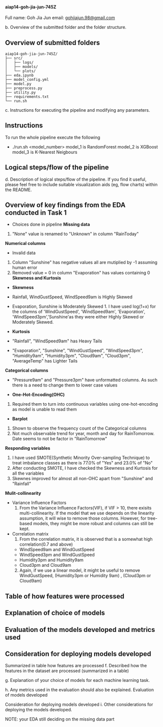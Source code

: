 #### aiap14-goh-jia-jun-745Z
Full name: Goh Jia Jun
email: gohjiajun.98@gmail.com

b. Overview of the submitted folder and the folder structure.
## Overview of submitted folders
```
aiap14-goh-jia-jun-745Z/
├── src/
│   ├── logs/
│   ├── models/
│   └── plots/
├── eda.ipynb 
├── model_config.yml
├── model.py
├── preprocess.py
├── utility.py
├── requirements.txt
└── run.sh
```

c. Instructions for executing the pipeline and modifying any parameters.
## Instructions
To run the whole pipeline execute the following
- ./run.sh <model_number>
model_1 is RandomForest
model_2 is XGBoost
model_3 is K-Nearest Neigbours

## Logical steps/flow of the pipeline 
<Insert flowchart picture for pipeline>
d. Description of logical steps/flow of the pipeline. If you find it useful, please feel free to include suitable visualization aids (eg, flow charts) within the README.

## Overview of key findings from the EDA conducted in Task 1
- Choices done in pipeline
**Missing data**
 1. "None" value is renamed to "Unknown" in column "RainToday"

**Numerical columns**
   -  Invalid data
   1. Column "Sunshine" has negative values all are mutiplied by -1 assuming human error
   2. Removed value = 0 in column "Evaporation" has values containing 0
**Skewness and Kurtosis**
   - <b>Skewness</b>
   - Rainfall, WindGustSpeed, WindSpeed9am is Highly Skewed
   - Evaporation, Sunshine is Moderately Skewed
    1. I have used log(1+x) for the columns of 'WindGustSpeed', 'WindSpeed9am', 'Evaporation', 'WindSpeed3pm','Sunshine'as they were either Highly Skewed or Moderately Skewed.

   - <b>Kurtosis</b>
   - "Rainfall", "WindSpeed9am" has Heavy Tails
   - "Evaporation", "Sunshine", "WindGustSpeed", "WindSpeed3pm", "Humidity9am", "Humidity3pm", "Cloud9am", "Cloud3pm", "AverageTemp" has Lighter Tails
      
**Categorical columns** 
   - "Pressure9am" and "Pressure3pm" have unformatted columns. As such there is a need to change them to lower case values

   - <b>One-Hot-Encoding(OHC)</b>
   1. Required them to turn into continuous variables using one-hot-encoding as model is unable to read them

   - <b>Barplot</b>
   1. Shown to observe the frequency count of the Categorical columns
   2. Not much observable trend for year, month and day for RainTomorrow. Date seems to not be factor in "RainTomorrow"

**Responding variables**
   1. I have used SMOTE(Synthetic Minority Over-sampling Technique) to treat imbalance classes as there is 77.0% of "Yes" and 23.0% of "No"
   2. After conducting SMOTE, I have checked the Skewness and Kurtosis for all the variables
   3. Skewnes improved for almost all non-OHC apart from "Sunshine" and "Rainfall"

**Mulit-collinearity**
   - Variance Influence Factors
      1. From the Variance Influence Factors(VIF), if VIF > 10, there exisits multi-collinearity. If the model that we use depends on the linearity assumption, it will wise to remove those columns. However, for tree-based models, they might be more robust and columns can still be kept.
   - Correlation matrix
      1. From the correlation matrix, it is observed that is a somewhat high correlation(0.7 and above)
      - WindSpeed9am and WindGustSpeed
      - WindSpeed3pm and WindGustSpeed
      - Humidity3pm and Humidity9am
      - Cloud3pm and Cloud9am
      2. Again, if we use a linear model, it might be useful to remove WindGustSpeed, (Humidity3pm or Humidity 9am) , (Cloud3pm or Cloud9am)

## Table of how features were processed

## Explanation of choice of models

## Evaluation of the models developed and metrics used

## Consideration for deploying models developed

Summarized in table how features are processed
f. Described how the features in the dataset are processed (summarized in a table)


g. Explanation of your choice of models for each machine learning task.

h. 
Any metrics used in the evaluation should also be explained.
Evaluation of models developed

Consideration for deploying models developed
i. Other considerations for deploying the models developed.

NOTE: your EDA still deciding on the missing data part








